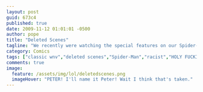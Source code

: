 ```yaml
---
layout: post
guid: 673c4
published: true
date: 2009-11-12 01:01:01 -0500
author: pope
title: "Deleted Scenes"
tagline: "We recently were watching the special features on our Spider-Man DVD and wanted to share with you all a few important deleted scenes that we think should never have been removed in the first place. They really add to the feel of the film."
category: Comics
tags: ["classic wnv","deleted scenes","Spider-Man","racist","HOLY FUCKING SHITCANNON","junk jokes","My Spider-Dick is tingling!"]
comments: true 
image:
  feature: /assets/img/lol/deletedscenes.png
  imageHover: "PETER! I'll name it Peter! Wait I think that's taken."
---
```


